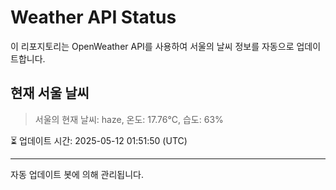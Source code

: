 
# Weather API Status

이 리포지토리는 OpenWeather API를 사용하여 서울의 날씨 정보를 자동으로 업데이트합니다.

## 현재 서울 날씨
> 서울의 현재 날씨: haze, 온도: 17.76°C, 습도: 63%

⏳ 업데이트 시간: 2025-05-12 01:51:50 (UTC)

---
자동 업데이트 봇에 의해 관리됩니다.
